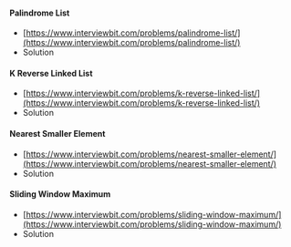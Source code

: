 #### Palindrome List
- [https://www.interviewbit.com/problems/palindrome-list/](https://www.interviewbit.com/problems/palindrome-list/)
- Solution

#### K Reverse Linked List
- [https://www.interviewbit.com/problems/k-reverse-linked-list/](https://www.interviewbit.com/problems/k-reverse-linked-list/)
- Solution

#### Nearest Smaller Element
- [https://www.interviewbit.com/problems/nearest-smaller-element/](https://www.interviewbit.com/problems/nearest-smaller-element/)
- Solution

#### Sliding Window Maximum
- [https://www.interviewbit.com/problems/sliding-window-maximum/](https://www.interviewbit.com/problems/sliding-window-maximum/)
- Solution